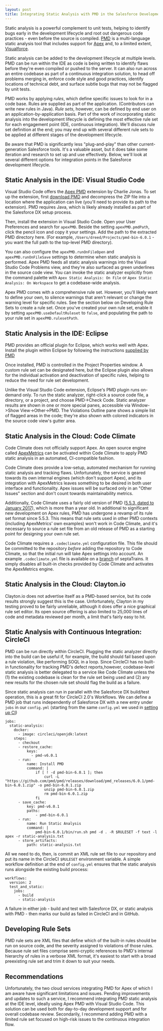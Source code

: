 ```yaml
---
layout: post
title: Integrating Static Analysis with PMD in the Salesforce Development Lifecycle
---
```


Static analysis is a powerful complement to unit tests, helping to identify bugs early in the development lifecycle and root out dangerous code practices - even before the source is compiled. [PMD](http://pmd.github.io/) is a multi-language static analysis tool that includes support for [Apex](https://pmd.github.io/pmd-6.0.1/pmd_rules_apex.html) and, to a limited extent, [Visualforce](https://pmd.github.io/pmd-6.0.1/pmd_rules_vf.html).

Static analysis can be added to the development lifecycle at multiple levels. PMD can be run within the IDE as code is being written to identify flaws before they're even compiled or pushed to the server. It can also run across an entire codebase as part of a continuous integration solution, to head off problems merging in, enforce code style and good practices, identify locations of technical debt, and surface subtle bugs that may not be flagged by unit tests.

PMD works by applying *rules*, which define specific issues to look for in a code base. Rules are supplied as part of the application. (Contributors can write new rules in Java). *Rule sets*, however, can be defined by end user on an application-by-application basis. Part of the work of incorporating static analysis into the development lifecycle is defining the most effective rule set for each engagement point (IDE, continuous integration). We'll discuss rule set definition at the end; you may end up with several different rule sets to be applied at different stages of the development lifecycle.

Be aware that PMD is significantly less "plug-and-play" than other current-generation Salesforce tools. It's a valuable asset, but it does take some iteration and research to set up and use effectively. Below, we'll look at several different options for integration points in the Salesforce development lifecycle.

## Static Analysis in the IDE: Visual Studio Code

Visual Studio Code offers the [Apex PMD](https://marketplace.visualstudio.com/items?itemName=chuckjonas.apex-pmd) extension by Charlie Jonas. To set up the extension, first [download PMD](https://pmd.github.io/#downloads) and decompress the ZIP file into a location where the application can live (you'll need to provide its path to the extension). PMD requires Java, which is likely already installed as part of the Salesforce DX setup process.

Then, install the extension in Visual Studio Code. Open your User Preferences and search for `apexPMD`. Beside the setting `apexPMD.pmdPath`, click the pencil icon and copy it your settings. Add the path to the extracted PMD directory here. (For example, `/Users/dreed/Projects/pmd-bin-6.0.1` - you want the full path to the top-level PMD directory).

You can also configure the `apexPMD.runOnFileOpen` and `apexPMD.runOnFileSave` settings to determine when static analysis is performed. Apex PMD feeds all static analysis warnings into the Visual Studio Code Problems view, and they're also surfaced as green underlines in the source code view. You can invoke the static analyzer explicitly from the command palette with `Apex Static Analysis: On File` or `Apex Static Analysis: On Workspace` to get a codebase-wide analysis.

Apex PMD comes with a comprehensive rule set. However, you'll likely want to define your own, to silence warnings that aren't relevant or change the warning level for specific rules. See the section below on Developing Rule Sets to create a rule set. Once you've created your own rule set, enable it by setting `apexPMD.useDefaultRuleset` to `false`, and populating the path to your rule set in `apexPMD.rulesetPath`.

## Static Analysis in the IDE: Eclipse

PMD provides an official plugin for Eclipse, which works well with Apex. Install the plugin within Eclipse by following the instructions [supplied by PMD](https://pmd.github.io/latest/pmd_userdocs_tools.html#eclipse)

Once installed, PMD is controlled in the Project Properties window. A custom rule set can be designated here, but the Eclipse plugin also allows for the individual activation and deactivation of specific rules, helping to reduce the need for rule set development.

Unlike the Visual Studio Code extension, Eclipse's PMD plugin runs on-demand only. To run the static analyzer, right-click a source code file, a directory, or a project, and choose PMD->Check Code. Static analyzer results are shown in one or more special panes, accessible via Window->Show View->Other->PMD. The Violations Outline pane shows a simple list of flagged areas in the code; they're also shown with colored indicators in the source code view's gutter area.

## Static Analysis in the Cloud: Code Climate

Code Climate does not officially support Apex. An open source engine called [ApexMetrics](https://github.com/rsoesemann/codeclimate-apexmetrics) can be activated within Code Climate to apply PMD static analysis in an automated, CI-compatible fashion.

Code Climate does provide a low-setup, automated mechanism for running static analysis and tracking flaws. Unfortunately, the service is geared towards its own internal engines (which don't support Apex), and its integration with ApexMetrics leaves something to be desired in both user interface and functionality. Apex issues will be surfaced only in an "Other Issues" section and don't count towards maintainability metrics.

Additionally, Code Climate uses a fairly old version of PMD ([5.5.3, dated to January 2017](https://github.com/pmd/pmd/releases/tag/pmd_releases%2F5.5.3)), which is more than a year old. In additional to significant new development on Apex rules, PMD has undergone a revamp of its rule set format since 5.5.3. This means that rule sets used in other PMD contexts (including ApexMetrics' own examples) won't work in Code Climate, and it's necessary to source a rule set file from an old release of PMD as a starting point for designing your own rule set.

Code Climate requires a `.codeclimate.yml` configuration file. This file should be committed to the repository *before* adding the repository to Code Climate, so that the initial run will take Apex settings into account. An example `.codeclimate.yml` file is available on a [branch](https://github.com/davidmreed/septaTrains/blob/codeclimate/.codeclimate.yml) of septaTrains. It simply disables all built-in checks provided by Code Climate and activates the ApexMetrics engine.

## Static Analysis in the Cloud: Clayton.io

Clayton.io does not advertise itself as a PMD-based service, but its code results strongly suggest this is the case. Unfortunately, Clayton in my testing proved to be fairly unreliable, although it does offer a nice graphical rule set editor. Its open source offering is also limited to 25,000 lines of code and metadata reviewed per month, a limit that's fairly easy to hit.

## Static Analysis with Continuous Integration: CircleCI

PMD can be run directly within CircleCI. Plugging the static analyzer directly into the build can be useful if, for example, the build should fail based upon a rule violation, like performing SOQL in a loop. Since CircleCI has no built-in functionality for tracking PMD's defect reports,however, codebase-level static analysis is better delegated to a service like Code Climate unless the (1) the existing codebase is clean for the rule set being used and (2) any new results for the chosen rule set should flag the build as a failure.

Since static analysis can run in parallel with the Salesforce DX build/test operation, this is a great fit for CircleCI 2.0's Workflows. We can define a PMD job that runs independently of Salesforce DX with a new entry under `jobs` in our `config.yml` (starting from the same `config.yml` we used in [setting up CI](http://www.ktema.org/2018/02/02/salesforce-dx-circleci/))

    jobs:
      static-analysis:
        docker:
          - image: circleci/openjdk:latest
        steps:
          - checkout
          - restore_cache:
              keys:
                - pmd-v6.0.1
          - run:
              name: Install PMD
              command: |
                  if [ ! -d pmd-bin-6.0.1 ]; then
                      curl -L "https://github.com/pmd/pmd/releases/download/pmd_releases/6.0.1/pmd-bin-6.0.1.zip" -o pmd-bin-6.0.1.zip
                      unzip pmd-bin-6.0.1.zip
                      rm pmd-bin-6.0.1.zip
                  fi
          - save_cache:
              key: pmd-v6.0.1
              paths:
                  - pmd-bin-6.0.1
          - run:
              name: Run Static Analysis
              command: |
                  pmd-bin-6.0.1/bin/run.sh pmd -d . -R $RULESET -f text -l apex -r static-analysis.txt
          - store_artifacts:
              path: static-analysis.txt

All we need to do, then, is commit an XML rule set file to our repository and put its name in the CircleCI `$RULESET` environment variable. A simple workflow definition at the end of `config.yml` ensures that the static analysis runs alongside the existing build process:

    workflows:
      version: 2
      test_and_static:
        jobs:
          - build
          - static-analysis

A failure in either job - build and test with Salesforce DX, or static analysis with PMD - then marks our build as failed in CircleCI and in GitHub.

## Developing Rule Sets

PMD rule sets are XML files that define which of the built-in rules should be run on source code, and the severity assigned to violations of those rules. Because rule set files comprise semi-cryptic references to PMD's internal hierarchy of rules in a verbose XML format, it's easiest to start with a broad preexisting rule set and trim it down to suit your needs.

## Recommendations

Unfortunately, the two cloud services integrating PMD for Apex of which I am aware have significant limitations and issues. Pending improvements and updates to such a service, I recommend integrating PMD static analysis at the IDE level, ideally using Apex PMD with Visual Studio Code. This solution can be used both for day-to-day development support and for overall codebase review. Secondarily, I recommend adding PMD with a limited rule set focused on high-risk issues to the continuous integration flow.
